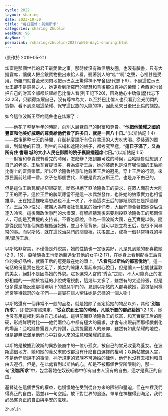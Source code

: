 ```yaml
---
cycle: 2022
layout: sharing
date: 2023-10-30
title: "每日靈修：別無所求"
categories: sharing Zhuolin
weekNum: 96
dayNum: 1
permalink: /sharing/zhuolin/2022/wk96-day1-sharing.html
--- 
```

(原作於 2019-05-21)

炫富是那個世代的君王最愛做之事。那時候沒有微信朋友圈，也沒有臉書，只有大擺宴席，讓僕人把金銀寶物搬出來給人看，聽著別人的“哇”“啊”之聲，心裡甚是受用。所羅門就曾金光閃閃地把示巴女王驚得神不守舍(歷代志下9)，不過這位示巴女王卻不是銅臭之人，她更看到所羅門的智慧和背後那位真神的榮耀；希西家也曾把自己的財富全部都炫耀給巴比倫人看(列王記下20)，因為他心中驕傲(歷代志下32:25)，只顧得炫耀自己，沒有尊神為大，以至於巴比倫人也只看到金光閃閃的寶物，看不到恩賜這榮耀、保守這民族的大能的神，因此惹來日後巴比倫的擄掠。  

如今這位波斯王亞哈隨魯也在炫耀了：  

——他花了整整半年的時間，向別人展覽自己的財富和尊貴。“**他把他榮耀之國的豐富和他美好威嚴的尊貴給他們看了許多日，就是一百八十日。**”(以斯帖記 1:4)    
——然後整整七天的時間，在御苑宴請所有住在書珊的人大吃大喝。從裝酒的器皿，到鋪地的石頭，到坐的床榻和遮陽的帳子，都考究至極。“**這日子滿了，又為所有住 書珊 城的大小人民在御園的院子裏設擺筵席七日。**”(以斯帖記 1:5)    
——財富和尊貴總有看完的時候，怎麼辦？炫到無可炫的時候，亞哈隨魯就想到了自己的老婆。王后瓦實提很美，身為波斯王后，她的裝飾也是沒有哪個國的王后能比得上的富貴榮華。所以亞哈隨魯特意叫她戴著王后的冠冕，穿上王后的行頭，來眾民面前炫耀一番。女子在那個世代，即便是貴為波斯王后，也是身不由己的。  

但是這位王后瓦實提卻很硬氣，斷然拒絕了亞哈隨魯王的要求，在眾人面前大大削了王的面子。這位王后的脾氣應當不是這一次偶然發作，也許她的娘家實力也相當雄厚，王在她這裡吃癟想必也不止一次了，不過這次王后的腳趾頭實在是踩過線了。王后的小性兒，被擴大為帶壞社會風氣的始作俑者，大臣們聯合著把她從后位逐入冷宮。這後面政治爭鬥的水很深，有解經猜測後來要刺殺亞哈隨魯王的那兩個人，可能是瓦實提的支持者。不管怎麼說，作為一個波斯大國，在瓦實提以後，隨意從民間的各個異族裡甄選妃嬪，並且不管背景，就可以設立為王后，是很不同尋常的事。而以斯帖，就在這政治惡鬥的間隙裡，扶搖直上，成為一個非常特殊的平民/異族王后。  

以斯帖非常美，不僅僅是外貌美，她的性情也一定很美好，凡是見到她的都喜歡她(2:9，15)，亞哈隨魯王也愛她超過愛其他的女子(2:17)，在她身上看到配得王后尊位的美好品格，就將王后的冠冕戴在她的頭上。“**凡看見以斯帖的都喜悅她**”，這一句話的份量實在是太足了，美女的確讓人看起來賞心悅目，但是讓人一接觸就喜歡的美女，絕對不是因為她的外貌。眾多選秀入宮的“秀女”之間，不大可能真正的友好相處的——關於宮廷的小說或電視劇，這幾年太多了，雖然有的太過誇張，但是很多還是能反應那種環境下的險惡爭鬥的。見到以斯帖的人都喜歡她，這包括同樣進宮等待甄選的女子們——這實在讓人嚮往她是怎樣的一個人物！  

以斯帖還有一個非常不一般的品格，就是她除了派定給她的物品以外，其他“**別無所求**”，即使是按照規定，“**從女院到王宮的時候，凡她所要的都必給她**”(2:13)，她也沒有用這權利來為自己求益處。這與前面亞哈隨魯王的炫富，和瓦實提王后的剛硬，形成鮮明對比——他們兩位心中都有極大的需求，才會有出現前面那樣戲劇化的場面：亞哈隨魯需要人的誇讚，瓦實提需要人的景仰，雖然有如此榮耀的地位，但是卻無法滿足他們心中對從人來的注意和榮耀的飢渴。  

以斯帖是被擄到波斯的異族後裔中的一位小孤女，被自己的堂兄收養為養女。在波斯這個地方，她和她的養父末底改都沒有什麼自由選擇的權利；以斯帖被選入宮，不是他們能說不的事情，神所規定的異族不可通婚的律例，他們也沒有去權利和自由去遵行。但是，在此處看到以斯帖的心，卻是不被那個世界所限制的，那一句“**別無所求**”中，包含著她在奴役綑綁中卻有自由人沒有的自由，這才是真正的自由。  

基督徒在這個世界的權益，也慢慢地在受到從各方來的限制和壓迫，但在神裡我們得真正的自由，這並非一句空話。放下對世界的追逐，單單在神裡得到滿足，我們必品嘗真正的自由與平安的滋味。  

`Zhuolin`  
